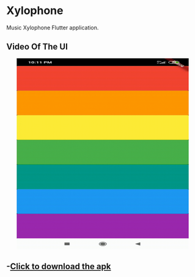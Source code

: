 # Xylophone

Music Xylophone Flutter application.

## Video Of The UI
<center>
<img src="https://github.com/Sumit-Budhiraja/Flutter-App-development/blob/master/video/a-min.gif" height="500" width="450"></img>
</center>


## -[Click to download the apk](https://github.com/Sumit-Budhiraja/Flutter-App-development/raw/master/build/app/outputs/apk/app.apk)
